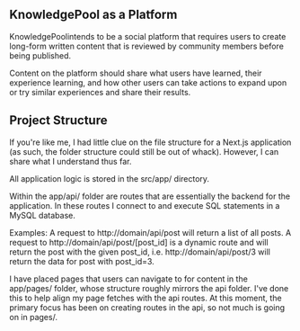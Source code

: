 ## KnowledgePool as a Platform
KnowledgePoolintends to be a social platform that requires 
users to create long-form written content that is reviewed by 
community members before being published. 

Content on the platform should share what users have learned, 
their experience learning, and how other users can take actions 
to expand upon or try similar experiences and share their results.

## Project Structure
If you're like me, I had little clue on the file structure for 
a Next.js application (as such, the folder structure could 
still be out of whack). However, I can share what I understand 
thus far.

All application logic is stored in the src/app/ directory.

Within the app/api/ folder are routes that are essentially the backend 
for the application. In these routes I connect to and execute
SQL statements in a MySQL database.

Examples:
A request to http://domain/api/post will return a list of all 
posts.
A request to http://domain/api/post/[post_id] is a dynamic 
route and will return the post with the given post_id, i.e. 
http://domain/api/post/3 will return the data for post with post_id=3.


I have placed pages that users can navigate to for content 
in the app/pages/ folder, whose structure roughly mirrors the 
api folder. I've done this to help align my page fetches with 
the api routes. At this moment, the primary focus has been on 
creating routes in the api, so not much is going on in pages/.
